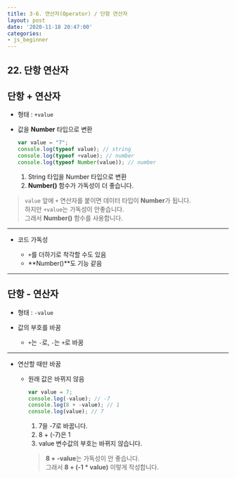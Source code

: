 ```yaml
---
title: 3-6. 연산자(Operator) / 단항 연산자
layout: post
date: '2020-11-18 20:47:00'
categories:
- js_beginner
---
```


## 22. 단항 연산자

## 단항 + 연산자

* 형태 : `+value`
* 값을 **Number** 타입으로 변환

    ```javascript
    var value = "7";
    console.log(typeof value); // string
    console.log(typeof +value); // number
    console.log(typeof Number(value)); // number
    ```
    
    1. String 타입을 Number 타입으로 변환
    2. **Number()** 함수가 가독성이 더 좋습니다.
    
>`value` 앞에 `+` 연산자를 붙이면 데이터 타입이 **Number**가 됩니다.  
>하지만 `+value`는 가독성이 안좋습니다.  
>그래서 **Number()** 함수를 사용합니다.

---

* 코드 가독성
    
    * `+`를 더하기로 착각할 수도 있음
    * **Number()**도 기능 같음
    
---

## 단항 - 연산자

* 형태 : `-value`
* 값의 부호를 바꿈

    * `+`는 `-`로, `-`는 `+`로 바꿈
    
---

* 연산할 때만 바꿈

    * 원래 값은 바뀌지 않음
    
        ```javascript
        var value = 7;
        console.log(-value); // -7
        console.log(8 + -value); // 1
        console.log(value); // 7
        ```
        
        1. 7을 -7로 바꿉니다.
        2. 8 + (-7)은 1
        3. value 변수값의 부호는 바뀌지 않습니다.
        
        >**8 + -value**는 가독성이 안 좋습니다.  
        >그래서 **8 + (-1 * value)** 이렇게 작성합니다.